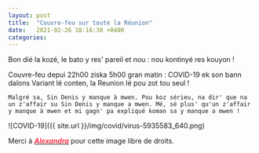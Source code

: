 ```yaml
---
layout: post
title:  "Couvre-feu sur toute la Réunion"
date:   2021-02-26 18:16:30 +0400
categories: 
---
```

<!---

You’ll find this post in your `_posts` directory. Go ahead and edit it and re-build the site to see your changes. You can rebuild the site in many different ways, but the most common way is to run `jekyll serve`, which launches a web server and auto-regenerates your site when a file is updated.

Jekyll requires blog post files to be named according to the following format:

`YEAR-MONTH-DAY-title.MARKUP`

Where `YEAR` is a four-digit number, `MONTH` and `DAY` are both two-digit numbers, and `MARKUP` is the file extension representing the format used in the file. After that, include the necessary front matter. Take a look at the source for this post to get an idea about how it works.

Jekyll also offers powerful support for code snippets:

{% highlight ruby %}
def print_hi(name)
  puts "Hi, #{name}"
end
print_hi('Tom')
#=> prints 'Hi, Tom' to STDOUT.
{% endhighlight %}

Check out the [Jekyll docs][jekyll-docs] for more info on how to get the most out of Jekyll. File all bugs/feature requests at [Jekyll’s GitHub repo][jekyll-gh]. If you have questions, you can ask them on [Jekyll Talk][jekyll-talk].

[jekyll-docs]: https://jekyllrb.com/docs/home
[jekyll-gh]:   https://github.com/jekyll/jekyll
[jekyll-talk]: https://talk.jekyllrb.com/

--->


Bon dié la kozé, le bato y res' pareil et nou : nou kontinyé res kouyon ! 

Couvre-feu depui 22h00 ziska 5h00 gran matin : COVID-19 ek son bann dalons Variant lé conten, la Reunion lé pou zot tou seul !


`Malgré sa, Sin Denis y manque à mwen. Pou koz sérieu, na dir' que na un z'affair su Sin Denis y manque a mwen. Mé, sé plus' qu'un z'affair y manque à mwen et mi gagn' pa expliqué koman sa y manque a mwen !`

![COVID-19]({{ site.url }}/img/covid/virus-5935583_640.png)

Merci à <a href="https://pixabay.com/fr/users/alexandra_koch-621802/?tab=popular" target="_blank"><span style="color:  #ff3349">***Alexandra***</span></a>  pour cette image libre de droits.

